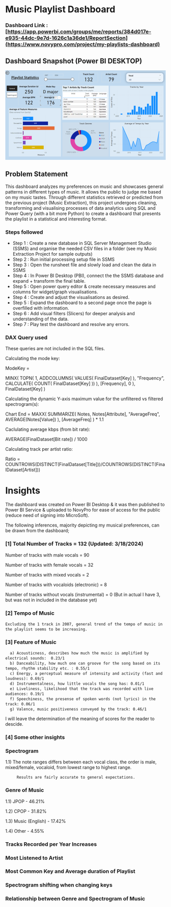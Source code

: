 # Music Playlist Dashboard

### Dashboard Link : [https://app.powerbi.com/groups/me/reports/384d017e-e935-44dc-9e7d-1626c1a36de1/ReportSection](https://www.novypro.com/project/my-playlists-dashboard)

## Dashboard Snapshot (Power BI DESKTOP)

![Dashboard_upload](https://raw.githubusercontent.com/Chak-C/PBI_playlist_dashboard/main/thumbnail.PNG)

## Problem Statement

This dashboard analyzes my preferences on music and showcases general patterns in different types of music. It allows the public to judge me based on my music tastes. Through different statistics retrieved or predicted from the previous project (Music Extraction), this project undergoes cleaning, transforming and visualising processes of data analytics using SQL and Power Query (with a bit more Python) to create a dashboard that presents the playlist in a statistical and interesting format.


### Steps followed 

- Step 1 : Create a new database in SQL Server Management Studio (SSMS) and organise the needed CSV files in a folder (see my Music Extraction Project for sample outputs)
- Step 2 : Run initial processing setup file in SSMS
- Step 3 : Open the runsheet file and slowly load and clean the data in SSMS
- Step 4 : In Power BI Desktop (PBI), connect the the SSMS database and expand + transform the final table.
- Step 5 : Open power query editor & create necessary measures and columns for widget/graph visualisations.
- Step 4 : Create and adjust the visualisations as desired.
- Step 5 : Expand the dashboard to a second page once the page is overfilled with information.
- Step 6 : Add visual filters (Slicers) for deeper analysis and understanding of the data.
- Step 7 : Play test the dashboard and resolve any errors.
           
### DAX Query used

These queries are not included in the SQL files.

Calculating the mode key:

  ModeKey = 
  
  MINX(
      TOPN(
          1,
          ADDCOLUMNS(
              VALUES( FinalDataset[Key] ),
              "Frequency", CALCULATE(  COUNT( FinalDataset[Key] ))
          ),
          [Frequency],
          0
      ), FinalDataset[Key]
  )

Calculating the dynamic Y-axis maximum value for the unfiltered vs filtered spectrogram(s):

  Chart End = 
  MAXX(
      SUMMARIZE(
          Notes,
          Notes[Attribute],
          "AverageFreq", AVERAGE(Notes[Value])
      ),
      [AverageFreq]
  ) * 1.1

Caclulating average kbps (from bit rate):

  AVERAGE(FinalDataset[Bit rate]) / 1000

Calculating track per artist ratio:

  Ratio = COUNTROWS(DISTINCT(FinalDataset[Title]))/COUNTROWS(DISTINCT(FinalDataset[Artist]))
 
# Insights

The dashboard was created on Power BI Desktop & it was then published to Power BI Service & uploaded to NovyPro for ease of access for the public (reduce need of signing into MicroSoft).

The following inferences, majority depicting my musical preferences, can be drawn from the dashboard;

### [1] Total Number of Tracks = 132 (Updated: 3/18/2024)

   Number of tracks with male vocals = 90

   Number of tracks with female vocals = 32

   Number of tracks with mixed vocals = 2

   Number of tracks with vocaloids (electronic) = 8

   Number of tracks without vocals (instrumental) = 0 (But in actual I have 3, but was not in included in the database yet)
           
### [2] Tempo of Music

    Excluding the 1 track in 2007, general trend of the tempo of music in the playlist seems to be increasing.
  
### [3] Feature of Music 
  
      a) Acousticness, describes how much the music is amplified by electrical sounds:  0.23/1
      b) Danceability, how much one can groove for the song based on its tempo, rhythm stability etc. : 0.55/1
      c) Energy, a perceptual measure of intensity and activity (fast and loudness): 0.69/1
      d) Instrumentalness, how little vocals the song has: 0.01/1 
      e) Liveliness, likelihood that the track was recorded with live audiences: 0.19/1
      f) Speechiness, the presense of spoken words (not lyrics) in the track: 0.06/1
      g) Valence, music positiveness conveyed by the track: 0.46/1

  I will leave the determination of the meaning of scores for the reader to descide.

 ### [4] Some other insights
 
 ### Spectrogram
 
 1.1) The note ranges differs between each vocal class, the order is male, mixed/female, vocaloid, from lowest range to highest range.
 
         Results are fairly accurate to general expectations.

### Genre of Music

1.1) JPOP - 46.21%

1.2) CPOP - 31.82%

1.3) Music (English) - 17.42%

1.4) Other - 4.55%

### Tracks Recorded per Year Increases
### Most Listened to Artist
### Most Common Key and Average duration of Playlist
### Spectrogram shifting when changing keys
### Relationship between Genre and Spectrogram of Music
